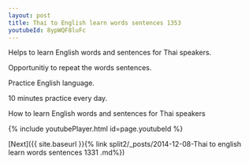 ```yaml
---
layout: post
title: Thai to English learn words sentences 1353 
youtubeId: 8ypWQF8luFc
---
```

 
 
Helps to learn English words and sentences for Thai speakers.

Opportunitiy to repeat the words sentences. 

Practice English language. 
 
10 minutes practice every day. 
 
How to learn English words and sentences for Thai speakers 
 
{% include youtubePlayer.html id=page.youtubeId %}
 
 
[Next]({{ site.baseurl }}{% link  split2/_posts/2014-12-08-Thai to english learn words sentences 1331 .md%})
 
